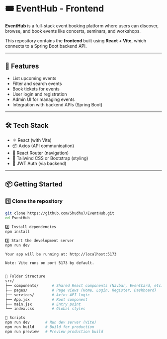 # 🎟️ EventHub - Frontend

**EventHub** is a full-stack event booking platform where users can discover, browse, and book events like concerts, seminars, and workshops.

This repository contains the **frontend** built using **React + Vite**, which connects to a Spring Boot backend API.

---

## 🚀 Features

- List upcoming events
- Filter and search events
- Book tickets for events
- User login and registration
- Admin UI for managing events
- Integration with backend APIs (Spring Boot)

---

## 🛠️ Tech Stack

- ⚛️ React (with Vite)
- 📦 Axios (API communication)
- 🔄 React Router (navigation)
- 🎨 Tailwind CSS or Bootstrap (styling)
- 🔐 JWT Auth (via backend)

---

## 📦 Getting Started

### 1️⃣ Clone the repository

```bash
git clone https://github.com/Shudhu7/EventHub.git
cd EventHub

2️⃣ Install dependencies
npm install

3️⃣ Start the development server
npm run dev

Your app will be running at: http://localhost:5173

Note: Vite runs on port 5173 by default.


📁 Folder Structure
src/
├── components/      # Shared React components (Navbar, EventCard, etc.)
├── pages/           # Page views (Home, Login, Register, Dashboard)
├── services/        # Axios API logic
├── App.jsx          # Root component
├── main.jsx         # Entry point
└── index.css        # Global styles

🧪 Scripts
npm run dev       # Run dev server (Vite)
npm run build     # Build for production
npm run preview   # Preview production build


